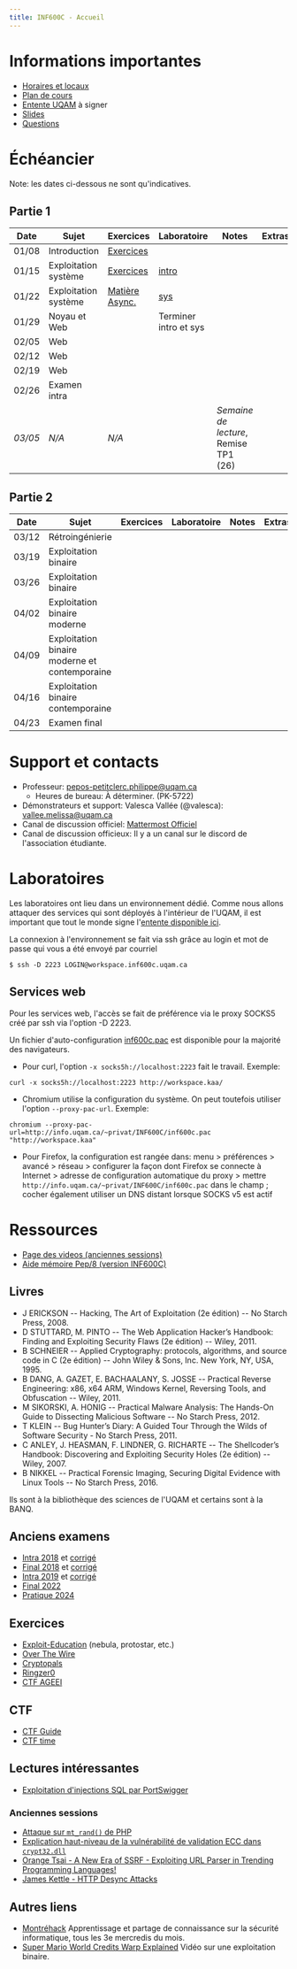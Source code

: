 ```yaml
---
title: INF600C - Accueil
---
```


# Informations importantes

* [Horaires et locaux](https://etudier.uqam.ca/cours?sigle=INF600C#horaire1)
* [Plan de cours](http://info.uqam.ca/plan_cours/Hiver%202023/INF600C.html)
* [Entente UQAM](https://info.uqam.ca/~privat/INF600C/EntenteUQAM.pdf) à signer
* [Slides](https://github.com/ppepos/inf600c/tree/master/pres)
* [Questions](faq.md)

<!-- * [Page des TPs](tps.md) -->

# Échéancier

Note: les dates ci-dessous ne sont qu'indicatives.

## Partie 1

| Date    | Sujet                  | Exercices                                 | Laboratoire                 | Notes                                 | Extras   |
| ------- | ---------------------- | ----------------------------------------- | --------------------------- | ------------------------------------- | -------- |
| 01/08   | Introduction           | [Exercices](cours/intro.md)               |                             |                                       |          |
| 01/15   | Exploitation système   | [Exercices](cours/systeme.md)             |  [intro](labs/01-intro.md)  |                                       |          |
| 01/22   | Exploitation système   | [Matière Async.](cours/systeme_next.md)   |  [sys](labs/02-systeme.md)  |                                       |          |
| 01/29   | Noyau et Web           |                                           |  Terminer intro et sys      |                                       |          |
| 02/05   | Web                    |                                           |                             |                                       |          |
| 02/12   | Web                    |                                           |                             |                                       |          |
| 02/19   | Web                    |                                           |                             |                                       |          |
| 02/26   | Examen intra           |                                           |                             |                                       |          |
| *03/05* |*N/A*                   | *N/A*                                     |                             | *Semaine de lecture*, Remise TP1 (26) |          |

## Partie 2

| Date    | Sujet                                           | Exercices   | Laboratoire                 | Notes   | Extras   |
| ------- | ----------------------------------------------- | ----------- | --------------------------- | ------- | -------- |
| 03/12   | Rétroingénierie                                 |             |                             |         |          |
| 03/19   | Exploitation binaire                            |             |                             |         |          |
| 03/26   | Exploitation binaire                            |             |                             |         |          |
| 04/02   | Exploitation binaire moderne                    |             |                             |         |          |
| 04/09   | Exploitation binaire moderne et contemporaine   |             |                             |         |          |
| 04/16   | Exploitation binaire contemporaine              |             |                             |         |          |
| 04/23   | Examen final                                    |             |                             |         |          |

# Support et contacts

* Professeur: <pepos-petitclerc.philippe@uqam.ca>
  * Heures de bureau: À déterminer. (PK-5722)
* Démonstrateurs et support: Valesca Vallée (@valesca): <vallee.melissa@uqam.ca>
* Canal de discussion officiel: [Mattermost Officiel](https://mattermost.info.uqam.ca/forum/channels/inf600c)
* Canal de discussion officieux: Il y a un canal sur le discord de l'association étudiante.

# Laboratoires

Les laboratoires ont lieu dans un environnement dédié. Comme nous allons attaquer des services qui sont déployés à l'intérieur de l'UQAM, il est important que tout le monde signe l'[entente disponible ici](https://info.uqam.ca/~privat/INF600C/EntenteUQAM.pdf).

La connexion à l'environnement se fait via ssh grâce au login et mot de passe qui vous a été envoyé par courriel

~~~
$ ssh -D 2223 LOGIN@workspace.inf600c.uqam.ca
~~~

## Services web

Pour les services web, l'accès se fait de préférence via le proxy SOCKS5 créé par ssh via l'option -D 2223.

Un fichier d'auto-configuration [inf600c.pac](http://info.uqam.ca/~privat/INF600C/inf600c.pac) est disponible pour la majorité des navigateurs.

* Pour curl, l'option `-x socks5h://localhost:2223` fait le travail.
  Exemple:

~~~
curl -x socks5h://localhost:2223 http://workspace.kaa/
~~~

* Chromium utilise la configuration du système. On peut toutefois utiliser l'option `--proxy-pac-url`.
  Exemple:

~~~
chromium --proxy-pac-url=http://info.uqam.ca/~privat/INF600C/inf600c.pac "http://workspace.kaa"
~~~

* Pour Firefox, la configuration est rangée dans: menu > préférences > avancé > réseau > configurer la façon dont Firefox se connecte à Internet > adresse de configuration automatique du proxy > mettre `http://info.uqam.ca/~privat/INF600C/inf600c.pac` dans le champ ; cocher également utiliser un DNS distant lorsque SOCKS v5 est actif

<!--

### Configuration de Burp

Le logiciel [Burp](https://portswigger.net/burp/communitydownload) peut être utile pour la partie Web. Ce [document](https://uqam-my.sharepoint.com/:b:/g/personal/cote_cyr_alexandre_uqam_ca/EXYnhHzaGYpAooX7f4yv1wUBtCooEjnIWWU8GiUE5SkADQ?e=nsKBrM) vous explique comment le configurer avec le proxy du cours.

-->

# Ressources

* [Page des videos (anciennes sessions)](videos.md)
* [Aide mémoire Pep/8 (version INF600C)](https://info.uqam.ca/~privat/INF600C/aide-pep8.pdf)

## Livres

* J ERICKSON -- Hacking, The Art of Exploitation (2e édition) -- No Starch Press, 2008.
* D STUTTARD, M. PINTO -- The Web Application Hacker’s Handbook: Finding and Exploiting Security Flaws (2e édition) -- Wiley, 2011.
* B SCHNEIER -- Applied Cryptography: protocols, algorithms, and source code in C (2e édition) -- John Wiley & Sons, Inc. New York, NY, USA, 1995.
* B DANG, A. GAZET, E. BACHAALANY, S. JOSSE -- Practical Reverse Engineering: x86, x64 ARM, Windows Kernel, Reversing Tools, and Obfuscation -- Wiley, 2011.
* M SIKORSKI, A. HONIG -- Practical Malware Analysis: The Hands-On Guide to Dissecting Malicious Software -- No Starch Press, 2012.
* T KLEIN -- Bug Hunter’s Diary: A Guided Tour Through the Wilds of Software Security  - No Starch Press, 2011.
* C ANLEY, J. HEASMAN, F. LINDNER, G. RICHARTE -- The Shellcoder’s Handbook: Discovering and Exploiting Security Holes (2e édition) -- Wiley, 2007.
* B NIKKEL -- Practical Forensic Imaging, Securing Digital Evidence with Linux Tools -- No Starch Press, 2016.

Ils sont à la bibliothèque des sciences de l'UQAM et certains sont à la BANQ.

## Anciens examens

* [Intra 2018](exam/INF600C-181-intra-sujet.pdf) et [corrigé](exam/INF600C-181-intra-corrige.pdf)
* [Final 2018](exam/INF600C-181-final-sujet.pdf) et [corrigé](exam/INF600C-181-final-corrige.pdf)
* [Intra 2019](exam/INF600C-191-intra-sujet.pdf) et [corrigé](exam/INF600C-191-intra-corrige.pdf)
* [Final 2022](exam/INF600C-221-final.pdf)
* [Pratique 2024](exam/INF600C-241-final-pratique.pdf)

## Exercices

* [Exploit-Education](https://exploit.education/) (nebula, protostar, etc.)
* [Over The Wire](http://overthewire.org)
* [Cryptopals](http://cryptopals.com/)
* [Ringzer0](https://ringzer0team.com/)
* [CTF AGEEI](https://ctf.ageei.uqam.ca/)

## CTF

* [CTF Guide](https://trailofbits.github.io/ctf/)
* [CTF time](http://ctftime.org)

## Lectures intéressantes

* [Exploitation d'injections SQL par PortSwigger](https://portswigger.net/web-security/sql-injection)

### Anciennes sessions

* [Attaque sur `mt_rand()` de PHP](https://www.ambionics.io/blog/php-mt-rand-prediction)
* [Explication haut-niveau de la vulnérabilité de validation ECC dans `crypt32.dll`](https://medium.com/zengo/win10-crypto-vulnerability-cheating-in-elliptic-curve-billiards-2-69b45f2dcab6)
* [Orange Tsai - A New Era of SSRF - Exploiting URL Parser in Trending Programming Languages!](https://www.youtube.com/watch?v=voTHFdL9S2k)
* [James Kettle - HTTP Desync Attacks](https://portswigger.net/research/http-desync-attacks-request-smuggling-reborn)

## Autres liens

* [Montréhack](https://montrehack.ca/) Apprentissage et partage de connaissance sur la sécurité informatique, tous les 3e mercredis du mois.
* [Super Mario World Credits Warp Explained](https://www.youtube.com/watch?v=vAHXK2wut_I) Vidéo sur une exploitation binaire.
